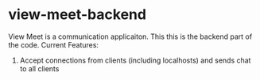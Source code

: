 # view-meet-backend

 View Meet is a communication applicaiton. This this is the backend part of the code. Current Features:
 1. Accept connections from clients (including localhosts) and sends chat to all clients
